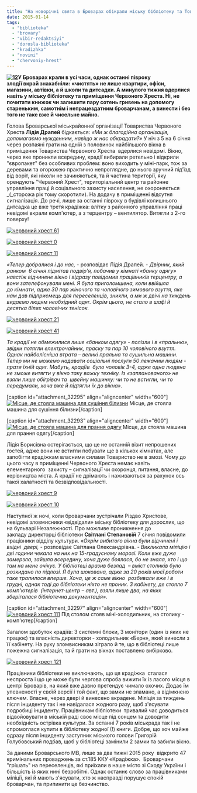 ```yaml
---
title: "На новорічні свята в Броварах обікрали міську бібліотеку та Товариство Червоного Хреста"
date: 2015-01-14
tags: 
  - "biblioteka"
  - "brovary"
  - "vibir-redaktsiyi"
  - "dorosla-biblioteka"
  - "kradizhka"
  - "novini"
  - "chervoniy-hrest"
---
```


**[![12](https://mpz.brovary.org/wp-content/uploads/2015/01/12.jpg)](https://mpz.brovary.org/wp-content/uploads/2015/01/12.jpg)У Броварах крали в усі часи, однак останні півроку злодії вкрай знахабніли: «чистять» не лише квартири, офіси, магазини, автівки, а й школи та дитсадки. А минулого тижня вдерлися навіть у міську бібліотеку та приміщення Червоного Хреста. Ні, не почитати книжок чи залишити пару сотень гривень на допомогу стареньким, самотнім і непрацездатним броварчанам, а винести і без того не таке вже й чисельне майно.**

Голова Броварської міськрайонної організації Товариства Червоного Хреста **Лідія Драпей** бідкається: _«Ми ж благодійна організація, допомагаємо нужденним, навіщо ж нас обкрадати?»_ У ніч з 5 на 6 січня через розпаяні грати на одній з половинок найбільшого вікна в приміщення Товариства Червоного Хреста  вдерлися невідомі. Вікно, через яке проникли всередину, крадії вибирали ретельно і відкрили "європакет" без особливих проблем: воно виходить у міні-парк, тож за деревами та огорожею практично непроглядне, до нього зручний під'їзд від воріт, які ніколи не зачиняються, та й частина території, яку орендують "Червоний Хрест", територіальний центр та районне управління праці й соціального захисту населення, не охороняється _(_сторожа рік тому скоротили). На додачу в приміщенні відсутня сигналізація. До речі, лише за останні півроку в будівлі колишнього дитсадка це вже третя крадіжка: влітку з районного управління праці невідомі вкрали комп'ютер, а з терцентру – вентилятор. Витягли з 2-го поверху!

[![червоний хрест 61](https://mpz.brovary.org/wp-content/uploads/2015/01/chervoniy-hrest-61.jpg)](https://mpz.brovary.org/wp-content/uploads/2015/01/chervoniy-hrest-61.jpg)

[![червоний хрест 0](https://mpz.brovary.org/wp-content/uploads/2015/01/chervoniy-hrest-0.jpg)](https://mpz.brovary.org/wp-content/uploads/2015/01/chervoniy-hrest-0.jpg)

[![червоний хрест 11](https://mpz.brovary.org/wp-content/uploads/2015/01/chervoniy-hrest-11.jpg)](https://mpz.brovary.org/wp-content/uploads/2015/01/chervoniy-hrest-11.jpg)

_«Тепер добралися і до нас,_ \- розповідає Лідія Драпей. - _Двірник, який  ранком  6 січня підмітав подвір'я, побачив у кімнаті «банку одягу» навстіж відчинене вікно і відразу повідомив працівників терцентру, а вони зателефонували мені. Я була приголомшена, коли ввійшла до кімнати, адже 30 пар жіночого та чоловічого зимового взуття, яке нам дав підприємець для переселенців, зникли, а ми ж двічі на тиждень видаємо людям необхідний одяг. Окрім цього, не стало в шафі й десятка білих чоловічих тенісок._

[![червоний хрест 21](https://mpz.brovary.org/wp-content/uploads/2015/01/chervoniy-hrest-21.jpg)](https://mpz.brovary.org/wp-content/uploads/2015/01/chervoniy-hrest-21.jpg)

[![червоний хрест 41](https://mpz.brovary.org/wp-content/uploads/2015/01/chervoniy-hrest-41.jpg)](https://mpz.brovary.org/wp-content/uploads/2015/01/chervoniy-hrest-41.jpg)

_Та крадії не обмежилися лише «банком одягу» - полізли і в «пральню», звідки потягли електрочайник, праску та пар 10 чоловічого взуття. Однак найболісніша втрата – великі пральна та сушильна машини. Тепер ми_ _не можемо надавати соціальні послуги 50 лежачим людям - прати їхній одяг._ _Мабуть, крадіїв  було чоловік 3-4, адже одна людина не зможе витягти у вікно таку важку техніку. Із «запланованого» не взяли лише обігрівач та  швейну машинку: чи то не встигли, чи то передумали, хоча вже й підтягли їх до вікна»._

\[caption id="attachment\_32295" align="aligncenter" width="600"\][![Місце, де стояла машина для сушіння білизни](https://mpz.brovary.org/wp-content/uploads/2015/01/chervoniy-hrest-51.jpg)](https://mpz.brovary.org/wp-content/uploads/2015/01/chervoniy-hrest-51.jpg) Місце, де стояла машина для сушіння білизни\[/caption\]

\[caption id="attachment\_32293" align="aligncenter" width="600"\][![Місце, де стояла машина для прання одягу](https://mpz.brovary.org/wp-content/uploads/2015/01/chervoniy-hrest-31.jpg)](https://mpz.brovary.org/wp-content/uploads/2015/01/chervoniy-hrest-31.jpg) Місце, де стояла машина для прання одягу\[/caption\]

Лідія Борисівна остерігається, що це не останній візит непрошених гостей, адже вони не встигли побувати ще в кількох кімнатах, але запобігти крадіжкам власними силами Товариство не в змозі. Чому до цього часу в приміщенні Червоного Хреста немає навіть елементарного  захисту – сигналізації чи охоронця, питання, власне, до керівництва міста. А крадії не дрімають і наживаються за рахунок ось такої халатності та безвідповідальності.

[![червоний хрест 9](https://mpz.brovary.org/wp-content/uploads/2015/01/chervoniy-hrest-9.jpg)](https://mpz.brovary.org/wp-content/uploads/2015/01/chervoniy-hrest-9.jpg)

[![червоний хрест 10](https://mpz.brovary.org/wp-content/uploads/2015/01/chervoniy-hrest-10.jpg)](https://mpz.brovary.org/wp-content/uploads/2015/01/chervoniy-hrest-10.jpg)

Наступної ж ночі, коли броварчани зустрічали Різдво Христове, невідомі зловмисники «відвідали» міську бібліотеку для дорослих, що на бульварі Незалежності. Про можливе проникнення до закладу директорці бібліотеки **Світлані Степановій** 7 січня повідомили працівники відділу культури. «_Окрім вибитого вікна були відчинені і вхідні  двері, -_ розповідає Світлана Олександрівна. _- Викликала міліцію і дві години чекала на них на 15-градусному морозі. Коли вже дуже замерзла, зайшла всередину, хоча дуже боялася, бо не знала, хто і що там на мене очікує. У бібліотеці вразив безлад  – вміст столиків було розкидано по підлозі. Я була шокована, адже за 20 років моєї роботи таке трапилося вперше. Хоча, це ж саме вікно  розбивали вже і в грудні, однак тоді до бібліотеки ніхто не проник. З кабінету, де стояло 7 комп'ютерів  (інтернет-центр – авт.), взяли лише два, на яких зберігалася бібліотечна документація»._

\[caption id="attachment\_32297" align="aligncenter" width="600"\][![червоний хрест 111](https://mpz.brovary.org/wp-content/uploads/2015/01/chervoniy-hrest-111.jpg)](https://mpz.brovary.org/wp-content/uploads/2015/01/chervoniy-hrest-111.jpg) Під столом стояв міні-холодильник, на столику - комп'ютер\[/caption\]

Загалом здобуток крадіїв: 3 системні блоки, 3 монітори (один із яких не працює) та власність директорки - холодильник «Берн», який винесли з її кабінету. На руку зломвисникам зіграло й те, що в бібліотеці лише пожежна сигналізація, та й грати на вікнах поставлено вибірково.

[![червоний хрест 121](https://mpz.brovary.org/wp-content/uploads/2015/01/chervoniy-hrest-121.jpg)](https://mpz.brovary.org/wp-content/uploads/2015/01/chervoniy-hrest-121.jpg)

Працівники бібліотеки не виключають, що ця крадіжка  сталася неспроста і що це може бути чергова спроба вижити їх із ласого місця в центрі Броварів, на який вже давно претендує чимало охочих. Додає їм упевненості у своїй версії і той факт, що замки не зламано, а відімкнено ключем. Власне, через двері й винесено вкрадене. Міліція за тиждень після інциденту так і не навідалася жодного разу, щоб з'ясувати подробиці інциденту. Працівникам бібліотеки  тривалий час доводиться відвойовувати в міській раді своє місце під сонцем та доводити необхідність острівка культури. За останні 7 років міськрада так і не спромоглася купити в бібліотеку жодної (!) книги. Добре, що хоч майже одразу після інциденту заступник міського голови Григорій Голубовський подбав, щоб у бібліотеці замінили 2 замки та забили вікно.

За даними Броварського МВ, лише за два тижні 2015 року  відкрито 47 кримінальних проваджень за ст.185 ККУ «Крадіжка».  Броварчани "грішать" на переселенців, які приїхали в наше місто зі Сходу України і більшість із яких нині безробітні. Однак останнє слово за працівниками міліції, які й мають з'ясувати, хто ж насправді порушує спокій броварчан, та припинити це безчинство.
